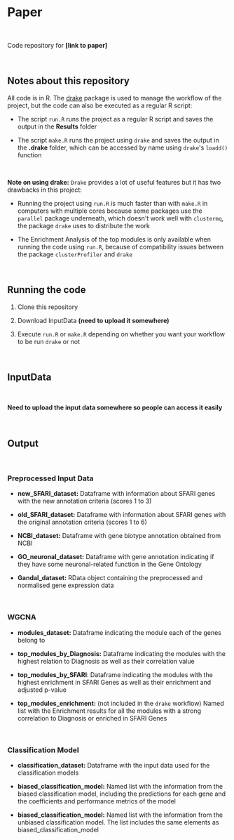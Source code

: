# Paper

<br>

Code repository for **[link to paper]**

<br>

## Notes about this repository

All code is in R. The [drake](https://github.com/ropensci/drake) package is used to manage the workflow of the project, but the code can also be executed as a regular R script:

- The script `run.R` runs the project as a regular R script and saves the output in the **Results** folder

- The script `make.R` runs the project using `drake` and saves the output in the **.drake** folder, which can be accessed by name using `drake`'s `loadd()` function

<br>

**Note on using drake:** `Drake` provides a lot of useful features but it has two drawbacks in this project:

- Running the project using `run.R` is much faster than with `make.R` in computers with multiple cores because some packages use the `parallel` package underneath, which doesn't work well with `clustermq`, the package `drake` uses to distribute the work

- The Enrichment Analysis of the top modules is only available when running the code using `run.R`, because of compatibility issues between the package `clusterProfiler` and `drake`

<br>

## Running the code

1. Clone this repository

2. Download InputData **(need to upload it somewhere)**

3. Execute `run.R` or `make.R` depending on whether you want your workflow to be run `drake` or not

<br>

## InputData

<br>

**Need to upload the input data somewhere so people can access it easily**

<br>

## Output

<br>

### Preprocessed Input Data

- **new_SFARI_dataset:** Dataframe with information about SFARI genes with the new annotation criteria (scores 1 to 3)

- **old_SFARI_dataset:** Dataframe with information about SFARI genes with the original annotation criteria (scores 1 to 6)

- **NCBI_dataset:** Dataframe with gene biotype annotation obtained from NCBI

- **GO_neuronal_dataset:** Dataframe with gene annotation indicating if they have some neuronal-related function in the Gene Ontology

- **Gandal_dataset:** RData object containing the preprocessed and normalised gene expression data

<br>

### WGCNA

- **modules_dataset:** Dataframe indicating the module each of the genes belong to

- **top_modules_by_Diagnosis:** Dataframe indicating the modules with the highest relation to Diagnosis as well as their correlation value

- **top_modules_by_SFARI**: Dataframe indicating the modules with the highest enrichment in SFARI Genes as well as their enrichment and adjusted p-value

- **top_modules_enrichment:** (not included in the `drake` workflow) Named list with the Enrichment results for all the modules with a strong correlation to Diagnosis or enriched in SFARI Genes

<br>

### Classification Model

- **classification_dataset:** Dataframe with the input data used for the classification models

- **biased_classification_model:** Named list with the information from the biased classification model, including the predictions for each gene and the coefficients and performance metrics of the model

- **biased_classification_model:** Named list with the information from the unbiased classification model. The list includes the same elements as biased_classification_model
